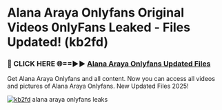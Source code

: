# Alana Araya Onlyfans Original Videos 0nlyFans Leaked - Files Updated! (kb2fd)

<h3>🔴 CLICK HERE 🌐==►► <a href="https://tinyurl.com/4seja8ks" rel="nofollow">Alana Araya Onlyfans Updated Files</a></h3>

Get Alana Araya Onlyfans and all content. Now you can access all videos and pictures of Alana Araya Onlyfans. New Updated Files 2025!

[![kb2fd](https://i.imgur.com/EWjZXRe.gif)](https://tinyurl.com/4seja8ks)
alana araya onlyfans leaks
